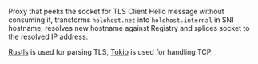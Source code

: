 Proxy that peeks the socket for TLS Client Hello message without consuming it,
transforms `holohost.net` into `holohost.internal` in SNI hostname, resolves
new hostname against Registry and splices socket to the resolved IP address.

[Rustls][] is used for parsing TLS, [Tokio][] is used for handling TCP.

[Rustls]: https://github.com/ctz/rustls
[Tokio]: https://tokio.rs

